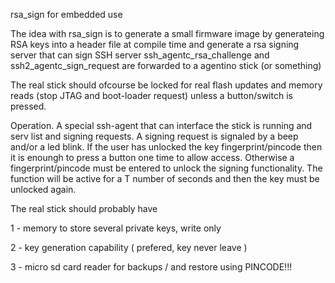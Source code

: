 
rsa_sign for embedded use

The idea with rsa_sign is to generate a small firmware image
by generateing RSA keys into a header file at compile time
and generate a rsa signing server that can sign SSH server
ssh_agentc_rsa_challenge and ssh2_agentc_sign_request are
forwarded to a agentino stick (or something)

The real stick should ofcourse be locked for real flash updates
and memory reads (stop JTAG and boot-loader request) unless
a button/switch is pressed.

Operation. A special ssh-agent that can interface the stick is
running and serv list and signing requests. A signing request
is signaled by a beep and/or a led blink. If the user has unlocked
the key fingerprint/pincode then it is enoungh to press a button
one time to allow access. Otherwise a fingerprint/pincode must be
entered to unlock the signing functionality. The function will be
active for a T number of seconds and then the key must be unlocked
again.

The real stick should probably have

1 - memory to store several private keys, write only

2 - key generation capability ( prefered, key never leave )

3 - micro sd card reader for backups / and restore using PINCODE!!!
